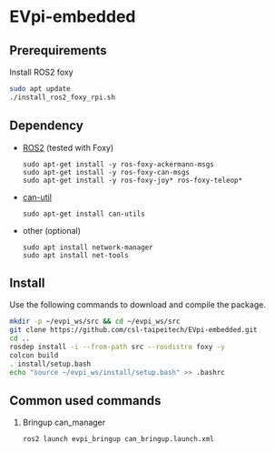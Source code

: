 # EVpi-embedded

## Prerequirements
Install ROS2 foxy

```bash
sudo apt update
./install_ros2_foxy_rpi.sh
```

## Dependency

- [ROS2](https://docs.ros.org/en/foxy/Installation.html) (tested with Foxy)
  ```
  sudo apt-get install -y ros-foxy-ackermann-msgs
  sudo apt-get install -y ros-foxy-can-msgs
  sudo apt-get install -y ros-foxy-joy* ros-foxy-teleop*
  ```

- [can-util](https://github.com/linux-can/can-utils)
  ```
  sudo apt-get install can-utils
  ```

- other (optional)
    ```
    sudo apt install network-manager
    sudo apt install net-tools
    ```

## Install

Use the following commands to download and compile the package.
```sh
mkdir -p ~/evpi_ws/src && cd ~/evpi_ws/src
git clone https://github.com/csl-taipeitech/EVpi-embedded.git
cd ..
rosdep install -i --from-path src --rosdistro foxy -y
colcon build
. install/setup.bash
echo "source ~/evpi_ws/install/setup.bash" >> .bashrc
```

## Common used commands
1. Bringup can_manager
    ```bash
    ros2 launch evpi_bringup can_bringup.launch.xml
    ```

